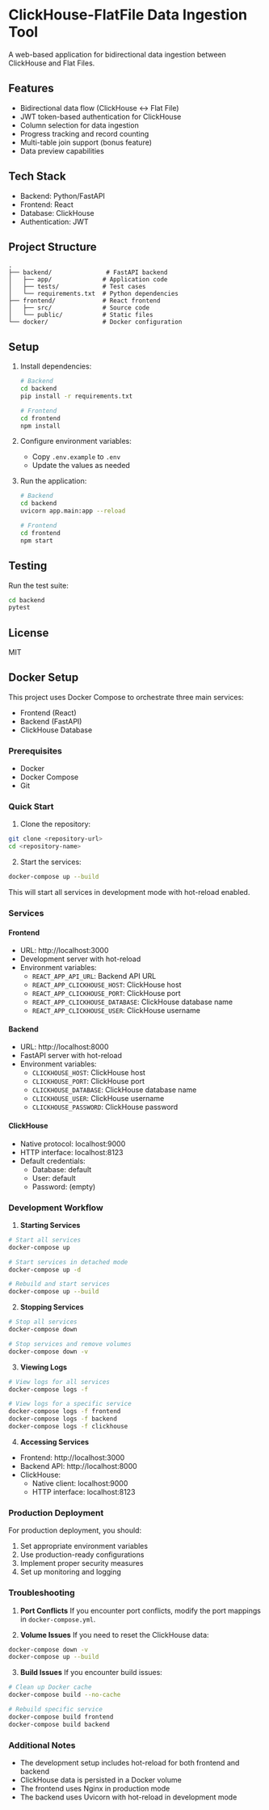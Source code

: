 # ClickHouse-FlatFile Data Ingestion Tool

A web-based application for bidirectional data ingestion between ClickHouse and Flat Files.

## Features

- Bidirectional data flow (ClickHouse ↔ Flat File)
- JWT token-based authentication for ClickHouse
- Column selection for data ingestion
- Progress tracking and record counting
- Multi-table join support (bonus feature)
- Data preview capabilities

## Tech Stack

- Backend: Python/FastAPI
- Frontend: React
- Database: ClickHouse
- Authentication: JWT

## Project Structure

```
.
├── backend/               # FastAPI backend
│   ├── app/              # Application code
│   ├── tests/            # Test cases
│   └── requirements.txt  # Python dependencies
├── frontend/             # React frontend
│   ├── src/              # Source code
│   └── public/           # Static files
└── docker/               # Docker configuration
```

## Setup

1. Install dependencies:
   ```bash
   # Backend
   cd backend
   pip install -r requirements.txt

   # Frontend
   cd frontend
   npm install
   ```

2. Configure environment variables:
   - Copy `.env.example` to `.env`
   - Update the values as needed

3. Run the application:
   ```bash
   # Backend
   cd backend
   uvicorn app.main:app --reload

   # Frontend
   cd frontend
   npm start
   ```

## Testing

Run the test suite:
```bash
cd backend
pytest
```

## License

MIT 

## Docker Setup

This project uses Docker Compose to orchestrate three main services:
- Frontend (React)
- Backend (FastAPI)
- ClickHouse Database

### Prerequisites

- Docker
- Docker Compose
- Git

### Quick Start

1. Clone the repository:
```bash
git clone <repository-url>
cd <repository-name>
```

2. Start the services:
```bash
docker-compose up --build
```

This will start all services in development mode with hot-reload enabled.

### Services

#### Frontend
- URL: http://localhost:3000
- Development server with hot-reload
- Environment variables:
  - `REACT_APP_API_URL`: Backend API URL
  - `REACT_APP_CLICKHOUSE_HOST`: ClickHouse host
  - `REACT_APP_CLICKHOUSE_PORT`: ClickHouse port
  - `REACT_APP_CLICKHOUSE_DATABASE`: ClickHouse database name
  - `REACT_APP_CLICKHOUSE_USER`: ClickHouse username

#### Backend
- URL: http://localhost:8000
- FastAPI server with hot-reload
- Environment variables:
  - `CLICKHOUSE_HOST`: ClickHouse host
  - `CLICKHOUSE_PORT`: ClickHouse port
  - `CLICKHOUSE_DATABASE`: ClickHouse database name
  - `CLICKHOUSE_USER`: ClickHouse username
  - `CLICKHOUSE_PASSWORD`: ClickHouse password

#### ClickHouse
- Native protocol: localhost:9000
- HTTP interface: localhost:8123
- Default credentials:
  - Database: default
  - User: default
  - Password: (empty)

### Development Workflow

1. **Starting Services**
```bash
# Start all services
docker-compose up

# Start services in detached mode
docker-compose up -d

# Rebuild and start services
docker-compose up --build
```

2. **Stopping Services**
```bash
# Stop all services
docker-compose down

# Stop services and remove volumes
docker-compose down -v
```

3. **Viewing Logs**
```bash
# View logs for all services
docker-compose logs -f

# View logs for a specific service
docker-compose logs -f frontend
docker-compose logs -f backend
docker-compose logs -f clickhouse
```

4. **Accessing Services**
- Frontend: http://localhost:3000
- Backend API: http://localhost:8000
- ClickHouse:
  - Native client: localhost:9000
  - HTTP interface: localhost:8123

### Production Deployment

For production deployment, you should:
1. Set appropriate environment variables
2. Use production-ready configurations
3. Implement proper security measures
4. Set up monitoring and logging

### Troubleshooting

1. **Port Conflicts**
If you encounter port conflicts, modify the port mappings in `docker-compose.yml`.

2. **Volume Issues**
If you need to reset the ClickHouse data:
```bash
docker-compose down -v
docker-compose up --build
```

3. **Build Issues**
If you encounter build issues:
```bash
# Clean up Docker cache
docker-compose build --no-cache

# Rebuild specific service
docker-compose build frontend
docker-compose build backend
```

### Additional Notes

- The development setup includes hot-reload for both frontend and backend
- ClickHouse data is persisted in a Docker volume
- The frontend uses Nginx in production mode
- The backend uses Uvicorn with hot-reload in development mode 